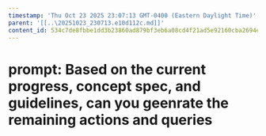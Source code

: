 ```yaml
---
timestamp: 'Thu Oct 23 2025 23:07:13 GMT-0400 (Eastern Daylight Time)'
parent: '[[..\20251023_230713.e10d112c.md]]'
content_id: 534c7de8fbbe1dd3b23860ad879bf3eb6a08cd4f21ad5e92160cba2694e8dc40
---
```


# prompt: Based on the current progress, concept spec, and guidelines, can you geenrate the remaining actions and queries
